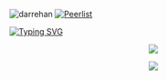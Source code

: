 
<span><div align="left">


<img src="https://komarev.com/ghpvc/?username=darrehan&label=Profile%20views&color=0e75b6&style=flat" alt="darrehan" /> [![Peerlist](https://github-readme-badge.peerlist.io/api/darrehan?style=social)](https://peerlist.io/darrehan)

</div></span>




<span>
<div align="left"> 
<a href="https://github.com/Darrehan">
    <img src="https://readme-typing-svg.demolab.com?font=Georgia&size=18&duration=2000&pause=100&multiline=true&width=500&height=80&lines=Dar+Rehan+Rasool;Computer+science+Learner+%7C+Fullstack+Engineer" alt="Typing SVG" />
</a></div>  
</span>

<div align="center">
  <p align="center">
    <span>
     <img src="https://img.shields.io/badge/Full Stack Arsenal-darkgreen" />
    </span>  
  </p>
</div>

<div align="center">
  <p align="center">
  <a href="https://github.com/Darrehan?tab=repositories">
 <img src="https://skillicons.dev/icons?i=c,cpp,java,py,js,ts,react,nextjs,nodejs,expressjs,jquery,bootstrap,git,github,vscode,linux,mongodb,sqlite,postgres,mysql,docker,kubernetes,flask,fastapi,redis,kafka,graphql,tailwind,prisma,supabase" />
  </a>
</p>
</div>
